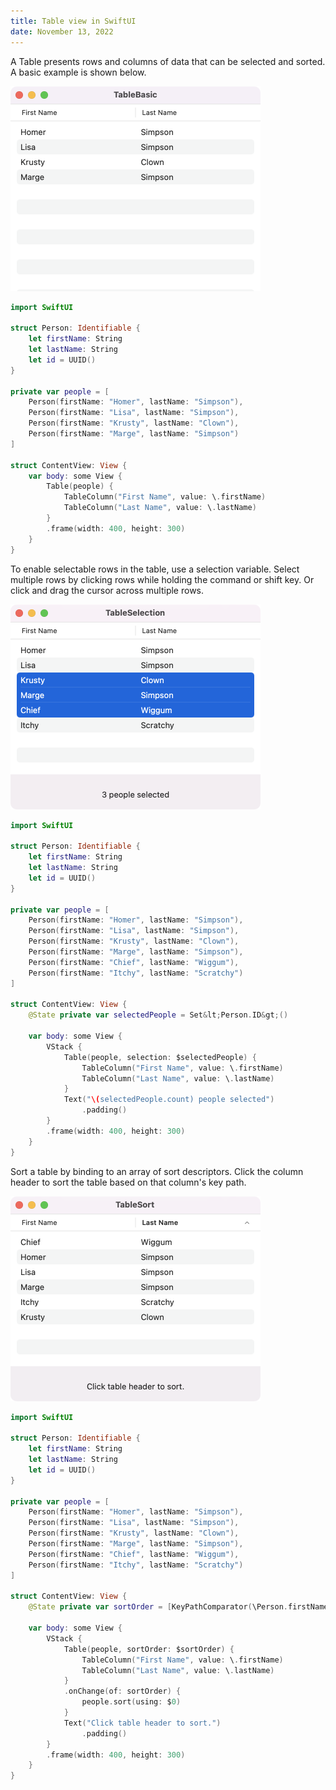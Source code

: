 ```yaml
---
title: Table view in SwiftUI
date: November 13, 2022
---
```


A Table presents rows and columns of data that can be selected and sorted. A basic example is shown below.

<p><img src="../../assets/images/swiftui-table1.png" style="max-width:400px;" alt="basic table"></p>

```swift
import SwiftUI

struct Person: Identifiable {
    let firstName: String
    let lastName: String
    let id = UUID()
}

private var people = [
    Person(firstName: "Homer", lastName: "Simpson"),
    Person(firstName: "Lisa", lastName: "Simpson"),
    Person(firstName: "Krusty", lastName: "Clown"),
    Person(firstName: "Marge", lastName: "Simpson")
]

struct ContentView: View {
    var body: some View {
        Table(people) {
            TableColumn("First Name", value: \.firstName)
            TableColumn("Last Name", value: \.lastName)
        }
        .frame(width: 400, height: 300)
    }
}
```

To enable selectable rows in the table, use a selection variable. Select multiple rows by clicking rows while holding the command or shift key. Or click and drag the cursor across multiple rows.

<p><img src="../../assets/images/swiftui-table2.png" style="max-width:400px;" alt="table selection"></p>

```swift
import SwiftUI

struct Person: Identifiable {
    let firstName: String
    let lastName: String
    let id = UUID()
}

private var people = [
    Person(firstName: "Homer", lastName: "Simpson"),
    Person(firstName: "Lisa", lastName: "Simpson"),
    Person(firstName: "Krusty", lastName: "Clown"),
    Person(firstName: "Marge", lastName: "Simpson"),
    Person(firstName: "Chief", lastName: "Wiggum"),
    Person(firstName: "Itchy", lastName: "Scratchy")
]

struct ContentView: View {
    @State private var selectedPeople = Set&lt;Person.ID&gt;()

    var body: some View {
        VStack {
            Table(people, selection: $selectedPeople) {
                TableColumn("First Name", value: \.firstName)
                TableColumn("Last Name", value: \.lastName)
            }
            Text("\(selectedPeople.count) people selected")
                .padding()
        }
        .frame(width: 400, height: 300)
    }
}
```

Sort a table by binding to an array of sort descriptors. Click the column header to sort the table based on that column's key path.

<p><img src="../../assets/images/swiftui-table3.png" style="max-width:400px;" alt="table sort"></p>

```swift
import SwiftUI

struct Person: Identifiable {
    let firstName: String
    let lastName: String
    let id = UUID()
}

private var people = [
    Person(firstName: "Homer", lastName: "Simpson"),
    Person(firstName: "Lisa", lastName: "Simpson"),
    Person(firstName: "Krusty", lastName: "Clown"),
    Person(firstName: "Marge", lastName: "Simpson"),
    Person(firstName: "Chief", lastName: "Wiggum"),
    Person(firstName: "Itchy", lastName: "Scratchy")
]

struct ContentView: View {
    @State private var sortOrder = [KeyPathComparator(\Person.firstName)]

    var body: some View {
        VStack {
            Table(people, sortOrder: $sortOrder) {
                TableColumn("First Name", value: \.firstName)
                TableColumn("Last Name", value: \.lastName)
            }
            .onChange(of: sortOrder) {
                people.sort(using: $0)
            }
            Text("Click table header to sort.")
                .padding()
        }
        .frame(width: 400, height: 300)
    }
}
```
